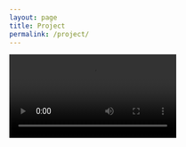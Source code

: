 ```yaml
---
layout: page
title: Project
permalink: /project/
---
```


<div>
  <video src="{{ site.baseurl }}/videos/working_demo.mp4" controls>
  </video>
</div>



